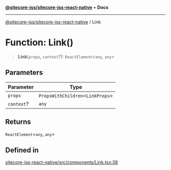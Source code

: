 [**@sitecore-jss/sitecore-jss-react-native**](../README.md) • **Docs**

***

[@sitecore-jss/sitecore-jss-react-native](../README.md) / Link

# Function: Link()

> **Link**(`props`, `context`?): `ReactElement`\<`any`, `any`\>

## Parameters

| Parameter | Type |
| ------ | ------ |
| `props` | `PropsWithChildren`\<`LinkProps`\> |
| `context`? | `any` |

## Returns

`ReactElement`\<`any`, `any`\>

## Defined in

[sitecore-jss-react-native/src/components/Link.tsx:38](https://github.com/Sitecore/jss/blob/d56062542bc79b861e80260c109b6674c65ef288/packages/sitecore-jss-react-native/src/components/Link.tsx#L38)
